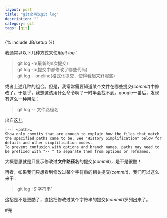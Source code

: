 ```yaml
---
layout: post
title: "git之再说git log"
description: ""
category: git
tags: [git]
---
```

{% include JB/setup %}

我通常以以下几种方式来使用*git log*：  

>git log -n(最新的n次提交)  
>git log -p(提交中都修改了哪些代码)  
>git log --oneline(格式化提交，使得看起来舒服些)  

或者上述几种的组合。但是，我常常需要知道某个文件在哪些提交(*commit*)中修改了。于是乎，我想这该用什么命令啊？一时半会找不到。google一番后，发现有这么一种用法：  

>git log -- 文件路径名  

出自[这儿][1]

[1]:https://www.kernel.org/pub/software/scm/git/docs/git-log.html  

	[--] <path>…
	Show only commits that are enough to explain how the files that match the specified paths came to be. See "History Simplification" below for details and other simplification modes.
	To prevent confusion with options and branch names, paths may need to be prefixed with "-- " to separate them from options or refnames.  

大概意思就是只显示修改过**文件路径名**的提交(*commit*)，是不是很酷！  

再者，如果我们只想看到修改过某个字符串的相关提交(*commit*)，我们可以这么来干：  

>git log -S'字符串'  

这招是不是更酷了，直接把修改过某个字符串的提交(*commit*)罗列出来了。  

#完